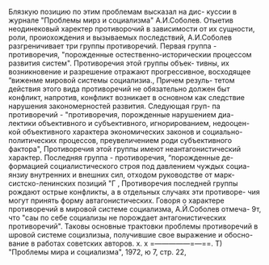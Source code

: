 Блязкую позицию по этим проблемам высказал на дис-
куссии в журнале "Проблемы мирз и социализма" А.И.Соболев.
Отыетив неодинековый харектер противорочий в зависимости от
их сущности, роли, проиохождения и вызываемых последствий,
А.И.Соболев разгреничивает три группы противоречий. Первая
группа - противоречия, "порожденные остественно-историческии
процессом развития систем". Противоречия этой группы объек-
тивны, их возникновение и разрешение отражают прогрессивное,
восходящее ”виженме мировой системы социализиа., Причем резуль-
тетом действия этого вида противоречий не обязательно должен
быт конфликт, напротив, конфликт возникает в основном как
следствие нарушения закономерностей развития. Следующая груп-
па противоречий - "противоречия, порожденные нарушением диа-
лектики объективного и субъективного, игнорированием, недооцен-
кой объективного характера экономических законов и социально-
политических процессов, преувеличением роди субъективного
фактора", Противоречия этой группы имеют неантагонистический
характер. Последняя группа - противоречия, “порожденные де-
формацией социалистического строя под давлением чуждых социа-
янзиу внутренних и внешних сил, отходом руководстве от марк-
систско-ленинских позиций "Г ‚ Противоречия последней группы
рождают острые конфликты, а в отдельных случаях эти противоре-
чия могут принять форму автагонистических. Говоря о характере
противоречий в мировой системе социализма, А.Й.Соболев отмеча-
9т, что "саы по себе социализы не порождает антагонистических
противоречий".
Таковы основные трактовки проблемы противоречий в
шровой системе социзлизыа, получившие свое выражение и обосно-
вание в работах советских авторов.
х. х
=—————=—==.
Т) "Проблемы мира и социализма", 1972, ю 7, стр. 22,
